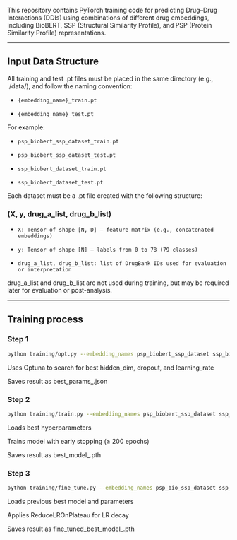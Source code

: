 This repository contains PyTorch training code for predicting Drug–Drug Interactions (DDIs) using combinations of different drug embeddings, including BioBERT, SSP (Structural Similarity Profile), and PSP (Protein Similarity Profile) representations.

---

## Input Data Structure

All training and test .pt files must be placed in the same directory (e.g., ./data/), and follow the naming convention:

- `{embedding_name}_train.pt`

- `{embedding_name}_test.pt`

For example:

- `psp_biobert_ssp_dataset_train.pt`

- `psp_biobert_ssp_dataset_test.pt`

- `ssp_biobert_dataset_train.pt`

- `ssp_biobert_dataset_test.pt`

Each dataset must be a .pt file created with the following structure:

### (X, y, drug_a_list, drug_b_list)

- `X: Tensor of shape [N, D] — feature matrix (e.g., concatenated embeddings)`

- `y: Tensor of shape [N] — labels from 0 to 78 (79 classes)`

- `drug_a_list, drug_b_list: list of DrugBank IDs used for evaluation or interpretation`

drug_a_list and drug_b_list are not used during training, but may be required later for evaluation or post-analysis.

---

## Training process

### Step 1

```bash
python training/opt.py --embedding_names psp_biobert_ssp_dataset ssp_biobert_dataset
```

Uses Optuna to search for best hidden_dim, dropout, and learning_rate

Saves result as best_params_<name>.json

### Step 2

```bash
python training/train.py --embedding_names psp_biobert_ssp_dataset ssp_biobert_dataset
```

Loads best hyperparameters

Trains model with early stopping (≥ 200 epochs)

Saves result as best_model_<name>.pth

### Step 3

```bash
python training/fine_tune.py --embedding_names psp_bio_ssp_dataset ssp_bio_dataset
```

Loads previous best model and parameters

Applies ReduceLROnPlateau for LR decay

Saves result as fine_tuned_best_model_<name>.pth
